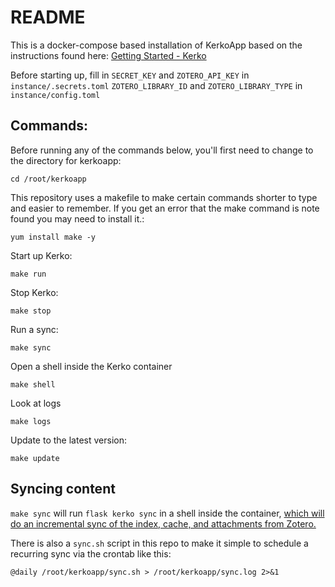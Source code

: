 # README

This is a docker-compose based installation of KerkoApp based on the instructions found here:
[Getting Started - Kerko](https://whiskyechobravo.github.io/kerko/1.0/getting-started/#docker-installation)

Before starting up, fill in `SECRET_KEY` and `ZOTERO_API_KEY` in `instance/.secrets.toml` `ZOTERO_LIBRARY_ID` and `ZOTERO_LIBRARY_TYPE` in `instance/config.toml`

## Commands:
Before running any of the commands below, you'll first need to change to the directory for kerkoapp:
```
cd /root/kerkoapp
```

This repository uses a makefile to make certain commands shorter to type and easier to remember. If you get an error that the make command is note found you may need to install it.:
```
yum install make -y
```

Start up Kerko:
```
make run
```

Stop Kerko:
```
make stop
```

Run a sync:
```
make sync
```

Open a shell inside the Kerko container
```
make shell
```

Look at logs
```
make logs
```

Update to the latest version:
```
make update
```

## Syncing content

`make sync` will run `flask kerko sync` in a shell inside the container, [which will do an incremental sync of the index, cache, and attachments from Zotero.](https://whiskyechobravo.github.io/kerko/latest/synchronization/#command-line-interface-cli)

There is also a `sync.sh` script in this repo to make it simple to schedule a recurring sync via the crontab like this:
```
@daily /root/kerkoapp/sync.sh > /root/kerkoapp/sync.log 2>&1
```
